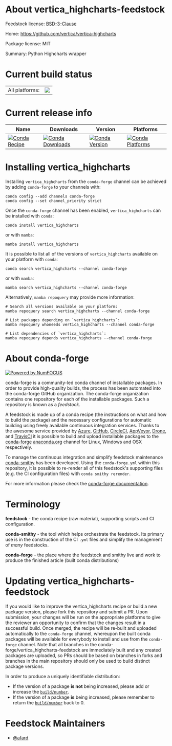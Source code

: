 About vertica_highcharts-feedstock
==================================

Feedstock license: [BSD-3-Clause](https://github.com/conda-forge/vertica_highcharts-feedstock/blob/main/LICENSE.txt)

Home: https://github.com/vertica/vertica-highcharts

Package license: MIT

Summary: Python Highcharts wrapper

Current build status
====================


<table><tr><td>All platforms:</td>
    <td>
      <a href="https://dev.azure.com/conda-forge/feedstock-builds/_build/latest?definitionId=20853&branchName=main">
        <img src="https://dev.azure.com/conda-forge/feedstock-builds/_apis/build/status/vertica_highcharts-feedstock?branchName=main">
      </a>
    </td>
  </tr>
</table>

Current release info
====================

| Name | Downloads | Version | Platforms |
| --- | --- | --- | --- |
| [![Conda Recipe](https://img.shields.io/badge/recipe-vertica_highcharts-green.svg)](https://anaconda.org/conda-forge/vertica_highcharts) | [![Conda Downloads](https://img.shields.io/conda/dn/conda-forge/vertica_highcharts.svg)](https://anaconda.org/conda-forge/vertica_highcharts) | [![Conda Version](https://img.shields.io/conda/vn/conda-forge/vertica_highcharts.svg)](https://anaconda.org/conda-forge/vertica_highcharts) | [![Conda Platforms](https://img.shields.io/conda/pn/conda-forge/vertica_highcharts.svg)](https://anaconda.org/conda-forge/vertica_highcharts) |

Installing vertica_highcharts
=============================

Installing `vertica_highcharts` from the `conda-forge` channel can be achieved by adding `conda-forge` to your channels with:

```
conda config --add channels conda-forge
conda config --set channel_priority strict
```

Once the `conda-forge` channel has been enabled, `vertica_highcharts` can be installed with `conda`:

```
conda install vertica_highcharts
```

or with `mamba`:

```
mamba install vertica_highcharts
```

It is possible to list all of the versions of `vertica_highcharts` available on your platform with `conda`:

```
conda search vertica_highcharts --channel conda-forge
```

or with `mamba`:

```
mamba search vertica_highcharts --channel conda-forge
```

Alternatively, `mamba repoquery` may provide more information:

```
# Search all versions available on your platform:
mamba repoquery search vertica_highcharts --channel conda-forge

# List packages depending on `vertica_highcharts`:
mamba repoquery whoneeds vertica_highcharts --channel conda-forge

# List dependencies of `vertica_highcharts`:
mamba repoquery depends vertica_highcharts --channel conda-forge
```


About conda-forge
=================

[![Powered by
NumFOCUS](https://img.shields.io/badge/powered%20by-NumFOCUS-orange.svg?style=flat&colorA=E1523D&colorB=007D8A)](https://numfocus.org)

conda-forge is a community-led conda channel of installable packages.
In order to provide high-quality builds, the process has been automated into the
conda-forge GitHub organization. The conda-forge organization contains one repository
for each of the installable packages. Such a repository is known as a *feedstock*.

A feedstock is made up of a conda recipe (the instructions on what and how to build
the package) and the necessary configurations for automatic building using freely
available continuous integration services. Thanks to the awesome service provided by
[Azure](https://azure.microsoft.com/en-us/services/devops/), [GitHub](https://github.com/),
[CircleCI](https://circleci.com/), [AppVeyor](https://www.appveyor.com/),
[Drone](https://cloud.drone.io/welcome), and [TravisCI](https://travis-ci.com/)
it is possible to build and upload installable packages to the
[conda-forge](https://anaconda.org/conda-forge) [anaconda.org](https://anaconda.org/)
channel for Linux, Windows and OSX respectively.

To manage the continuous integration and simplify feedstock maintenance
[conda-smithy](https://github.com/conda-forge/conda-smithy) has been developed.
Using the ``conda-forge.yml`` within this repository, it is possible to re-render all of
this feedstock's supporting files (e.g. the CI configuration files) with ``conda smithy rerender``.

For more information please check the [conda-forge documentation](https://conda-forge.org/docs/).

Terminology
===========

**feedstock** - the conda recipe (raw material), supporting scripts and CI configuration.

**conda-smithy** - the tool which helps orchestrate the feedstock.
                   Its primary use is in the construction of the CI ``.yml`` files
                   and simplify the management of *many* feedstocks.

**conda-forge** - the place where the feedstock and smithy live and work to
                  produce the finished article (built conda distributions)


Updating vertica_highcharts-feedstock
=====================================

If you would like to improve the vertica_highcharts recipe or build a new
package version, please fork this repository and submit a PR. Upon submission,
your changes will be run on the appropriate platforms to give the reviewer an
opportunity to confirm that the changes result in a successful build. Once
merged, the recipe will be re-built and uploaded automatically to the
`conda-forge` channel, whereupon the built conda packages will be available for
everybody to install and use from the `conda-forge` channel.
Note that all branches in the conda-forge/vertica_highcharts-feedstock are
immediately built and any created packages are uploaded, so PRs should be based
on branches in forks and branches in the main repository should only be used to
build distinct package versions.

In order to produce a uniquely identifiable distribution:
 * If the version of a package **is not** being increased, please add or increase
   the [``build/number``](https://docs.conda.io/projects/conda-build/en/latest/resources/define-metadata.html#build-number-and-string).
 * If the version of a package **is** being increased, please remember to return
   the [``build/number``](https://docs.conda.io/projects/conda-build/en/latest/resources/define-metadata.html#build-number-and-string)
   back to 0.

Feedstock Maintainers
=====================

* [@afard](https://github.com/afard/)

